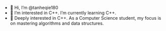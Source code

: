 - 👋 Hi, I’m @tanheqie180
- 👀 I’m interested in C++. I’m currently learning C++.
- 🌱 Deeply interested in C++. As a Computer Science student, my focus is on mastering algorithms and data structures.

<!---
tanheqie180/tanheqie180 is a ✨ special ✨ repository because its `README.md` (this file) appears on your GitHub profile.
You can click the Preview link to take a look at your changes.
--->

